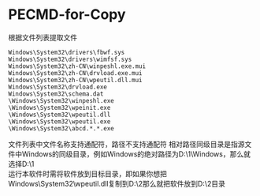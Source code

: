 # PECMD-for-Copy
根据文件列表提取文件

```
Windows\System32\drivers\fbwf.sys
Windows\System32\drivers\wimfsf.sys
Windows\System32\zh-CN\winpeshl.exe.mui
Windows\System32\zh-CN\drvload.exe.mui
Windows\System32\zh-CN\wpeutil.dll.mui
Windows\System32\drvload.exe
Windows\System32\schema.dat
\Windows\System32\winpeshl.exe
\Windows\System32\wpeinit.exe
\Windows\System32\wpeutil.dll
\Windows\System32\wpeutil.exe
\Windows\System32\abcd.*.*.exe
 ```
 文件列表中文件名称支持通配符，路径不支持通配符
 相对路径同级目录是指源文件中Windows的同级目录，例如Windows的绝对路径为D:\1\Windows，那么就选择D:\1\
运行本软件时需将软件放到目标目录，即如果你想把Windows\System32\wpeutil.dll复制到D:\2那么就把软件放到D:\2目录
